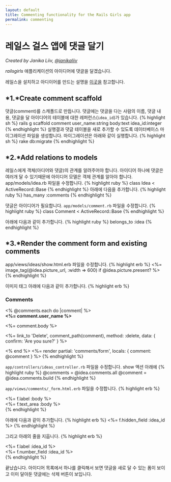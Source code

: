 ```yaml
---
layout: default
title: Commenting functionality for the Rails Girls app
permalink: commenting
---
```

# 레일스 걸스 앱에 댓글 달기
*Created by Janika Liiv, [@janikaliiv](https://twitter.com/janikaliiv)*

*railsgirls* 애플리케이션의 아이디어에 댓글을 달겠습니다.

레일스을 설치하고 아디이어를 만드는 설명을 [이곳을](../app) 참고합니다.

## *1.*Create comment scaffold

댓글(comment)를 스캐폴드로 만듭니다. 댓글에는 댓글을 다는 사람의 이름, 댓글 내용, 댓글을 달 아이디어의 테이블에 대한 레퍼런스(`idea_id`)가 있습니다.
{% highlight sh %}
rails g scaffold comment user_name:string body:text idea_id:integer
{% endhighlight %}
실행결과 댓글 테이블을 새로 추가할 수 있도록 데이터베이스 마이그레이션 파일을 생성합니다. 마이그레이션은 아래와 같이 실행합니다.
{% highlight sh %}
rake db:migrate
{% endhighlight %}

## *2.*Add relations to models

레일스에게 객체(아디어와 댓글)의 관계를 알려주어야 합니다.
아이디어 하나에 댓글은 여러개 달 수 있기때문에 아이디어 모델은 객체 관계를 알아야 합니다.
app/models/idea.rb 파일을 수정합니다. 
{% highlight ruby %}
class Idea < ActiveRecord::Base
{% endhighlight %}
아래에 다음을 추가합니다.
{% highlight ruby %}
has_many :comments
{% endhighlight %}

댓글은 아이디어가 필요합니다. `app/models/comment.rb` 파일을 수정합니다.
{% highlight ruby %}
class Comment < ActiveRecord::Base
{% endhighlight %}

아래에 다음과 같이 추가합니다.
{% highlight ruby %}
belongs_to :idea
{% endhighlight %}

## *3.*Render the comment form and existing comments

app/views/ideas/show.html.erb 파일을 수정합니다. 
{% highlight erb %}
<%= image_tag(@idea.picture_url, :width => 600) if @idea.picture.present? %>
{% endhighlight %}

이미지 태그 아래에 다음과 같이 추가합니다.
{% highlight erb %}
<h3>Comments</h3>
<% @comments.each do |comment| %>
  <div>
    <strong><%= comment.user_name %></strong>
    <br>
    <p><%= comment.body %></p>
    <p><%= link_to 'Delete', comment_path(comment), method: :delete, data: { confirm: 'Are you sure?' } %></p>
  </div>
<% end %>
<%= render partial: 'comments/form', locals: { comment: @comment } %>
{% endhighlight %}

`app/controllers/ideas_controller.rb` 파일을 수정합니다. show 액션 아래에 
{% highlight ruby %}
@comments = @idea.comments.all
@comment = @idea.comments.build
{% endhighlight %}

`app/views/comments/_form.html.erb` 파일을 수정합니다.
{% highlight erb %}
  <div class="field">
    <%= f.label :body %><br>
    <%= f.text_area :body %>
  </div>
{% endhighlight %}

아래에 다음과 같이 추가합니다.
{% highlight erb %}
<%= f.hidden_field :idea_id %>
{% endhighlight %}

그리고 아래의 줄을 지웁니다.
{% highlight erb %}
<div class="field">
  <%= f.label :idea_id %><br>
  <%= f.number_field :idea_id %>
</div>
{% endhighlight %}

끝났습니다. 아이디어 목록에서 하나를 클릭해서 보면 댓글을 새로 달 수 있는 폼이 보이고 이미 달아둔 댓글에는 삭제 버튼이 보입니다.
